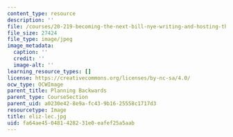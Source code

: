 ```yaml
---
content_type: resource
description: ''
file: /courses/20-219-becoming-the-next-bill-nye-writing-and-hosting-the-educational-show-january-iap-2015/fa64ae450481428231e0eafef25a5aab_eliz-lec.jpg
file_size: 27424
file_type: image/jpeg
image_metadata:
  caption: ''
  credit: ''
  image-alt: ''
learning_resource_types: []
license: https://creativecommons.org/licenses/by-nc-sa/4.0/
ocw_type: OCWImage
parent_title: Planning Backwards
parent_type: CourseSection
parent_uid: a0230e42-8e9a-fc43-9b16-25558c1717d3
resourcetype: Image
title: eliz-lec.jpg
uid: fa64ae45-0481-4282-31e0-eafef25a5aab
---
```

